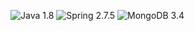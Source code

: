 
![Java](https://img.shields.io/badge/java-%23ED8B00.svg?style=for-the-badge&logo=java&logoColor=white) 1.8
![Spring](https://img.shields.io/badge/springboot-%236DB33F.svg?style=for-the-badge&logo=spring&logoColor=white) 2.7.5
![MongoDB](https://img.shields.io/badge/mongodb-%2300B655.svg?style=for-the-badge&logo=mongodb&logoColor=white) 3.4


